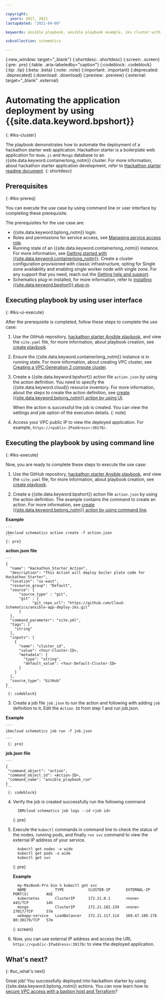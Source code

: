 ```yaml
---

copyright:
  years: 2017, 2021
lastupdated: "2021-04-09"

keywords: ansible playbook, ansible playbook example, iks cluster with ansible playbook, iks cluster example by using ansible playbook

subcollection: schematics

---
```


{:new_window: target="_blank"}
{:shortdesc: .shortdesc}
{:screen: .screen}
{:pre: .pre}
{:table: .aria-labeledby="caption"} 
{:codeblock: .codeblock}
{:tip: .tip}
{:beta: .beta}
{:note: .note}
{:important: .important}
{:deprecated: .deprecated}
{:download: .download}
{:preview: .preview}
{:external: target="_blank" .external}


# Automating the application deployment by using {{site.data.keyword.bpshort}}
{: #iks-cluster}

The playbook demonstrates how to automate the deployment of a hackathon starter web application. Hackathon starter is a boilerplate web application for `Node.js` and `Mongo` database to an {{site.data.keyword.containerlong_notm}} cluster. For more information, about hackathon starter application development, refer to [Hackathon starter readme document](https://github.com/sahat/hackathon-starter/blob/master/README.md).
{: shortdesc}
 
## Prerequisites
{: #iks-prereq}

You can execute the use case by using command line or user interface by completing these prerequisite.

The prerequisites for the use case are:

* {{site.data.keyword.bplong_notm}} login.
* Roles and permissions for service access, see [Managing service access role](/docs/app-configuration?topic=app-configuration-ac-service-access-management).
* Running state of an {{site.data.keyword.containerlong_notm}} instance. For more information, see [Getting started with {{site.data.keyword.containerlong_notm}}](/docs/containers?topic=containers-getting-started). Create a cluster configuration provisioned with classic infrastructure, opting for Single zone availability and enabling single worker node with single zone. For any support that you need, reach out the [Getting help and support](/docs/schematics?topic=schematics-schematics-help).
* Schematics plug-in installed, for more information, refer to [installing {{site.data.keyword.bpshort}} plug-in](/docs/schematics?topic=schematics-setup-cli#install-schematics-cli). 

## Executing playbook by using user interface
{: #iks-ui-execute}

After the prerequisite is completed, follow these steps to complete the use case:

1. Use the GitHub repository, [hackathon starter Ansible playbook](https://github.com/Cloud-Schematics/ansible-app-deploy-iks), and view the `site.yaml` file, for more information, about playbook creation, see  [create playbook](/docs/schematics?topic=schematics-create-playbooks). 

2. Ensure the {{site.data.keyword.containerlong_notm}} instance is in running state. For more information, about creating VPC cluster, see [Creating a VPC Generation 2 compute cluster](/docs/containers?topic=containers-getting-started#vpc-gen2-gs).

3. Create a {{site.data.keyword.bpshort}} action file `action.json` by using the action definition. You need to specify the {{site.data.keyword.cloud}} resource inventory. For more information, about the steps to create the action definition, see [create {{site.data.keyword.bplong_notm}} action by using UI](/docs/schematics?topic=schematics-action-setup#create-action).

   When the action is successful the job is created. You can view the settings and job option of the execution details.
  {: note}

4. Access your VPC public IP to view the deployed application. For example, `https://<public-IPaddress>:30170/`. 

## Executing the playbook by using command line
{: #iks-execute}

Now, you are ready to complete these steps to execute the use case:

1. Use the GitHub repository, [hackathon starter Ansible playbook](https://github.com/Cloud-Schematics/ansible-app-deploy-iks), and view the `site.yaml` file, for more information, about playbook creation, see  [create playbook](/docs/schematics?topic=schematics-create-playbooks). 

2. Create a {{site.data.keyword.bpshort}} action file `action.json` by using the action definition. The example contains the command to create an action. For more information, see [create {{site.data.keyword.bplong_notm}} action by using command line](/docs/schematics?topic=schematics-schematics-cli-reference#schematics-create-action).

  **Example**

    ```
    ibmcloud schematics action create -f action.json
    ```
    {: pre}

 **action.json file**

    ```
    {
      "name": "Hackathon_Starter_Action",
      "description": "This Action will deploy boiler plate code for Hackathon Starter",
      "location": "us-east",
      "resource_group": "Default",
      "source": {
          "source_type" : "git",
          "git" : {
                "git_repo_url": "https://github.com/Cloud-Schematics/ansible-app-deploy-iks.git"
          }
      },
      "command_parameter": "site.yml",
      "tags": [
        "string"
      ],
      "inputs": [
        {
          "name": "cluster_id",
          "value": <Your-Cluster-ID>,
          "metadata": {
            "type": "string",
            "default_value": <Your-Default-Cluster-ID>
          }
        }
      ],
      "source_type": "GitHub" 
    }
    ```
     {: codeblock}

3. Create a job file `job.json` to run the action and following with adding `job` definition to it. Edit the `Action ID` from step 1 and run job.json.

 **Example**
  
    ```
    ibmcloud schematics job run -f job.json
  
    ```
     {: pre}

  **job.json file**

    ```
    {
     "command_object": "action",
     "command_object_id": <Action-ID>,
     "command_name": "ansible_playbook_run"
    }
    ```
     {: codeblock}

4. Verify the job is created successfully run the following command

    ```
      IBMcloud schematics job logs --id <job id>
    ```
     {: pre}  

5. Execute the `kubectl` commands in command line to check the status of the nodes, running pods, and finally `run svc` command to view the external IP address of your service.

    ```
      kubectl get nodes -o wide
      kubectl get pods -o wide
      kubectl get svc
    ```
     {: pre}

   **Example** 
    
    ```
      my-MacBook-Pro bin % kubectl get svc 
      NAME             TYPE           CLUSTER-IP       EXTERNAL-IP      PORT(S)        AGE
      kubernetes       ClusterIP      172.21.0.1       <none>           443/TCP        14h
      mongo            ClusterIP      172.21.182.239   <none>           27017/TCP      57m
      webapp-service   LoadBalancer   172.21.117.114   169.47.109.178   80:30170/TCP   57m
    ```
     {: screen}
  
6. Now, you can use external IP address and access the URL `https://<public-IPaddress>:30170/` to view the deployed application.


## What's next?
{: #uc_what's next}

Great job! You successfully deployed into hackathon starter by using {{site.data.keyword.bplong_notm}} actions. You can now learn how to [secure VPC access with a bastion host and Terraform](https://developer.ibm.com/articles/secure-vpc-access-with-a-bastion-host-and-terraform/)?

